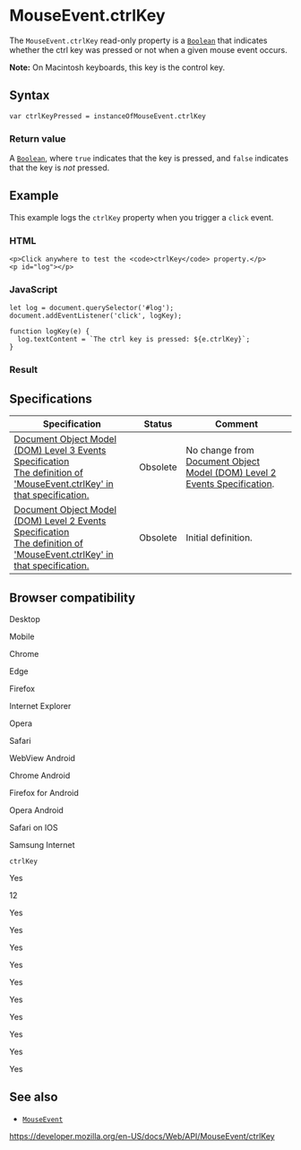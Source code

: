 # MouseEvent.ctrlKey

The `MouseEvent.ctrlKey` read-only property is a [`Boolean`](https://developer.mozilla.org/en-US/docs/Web/JavaScript/Reference/Global_Objects/Boolean) that indicates whether the ctrl key was pressed or not when a given mouse event occurs.

**Note:** On Macintosh keyboards, this key is the control key.

## Syntax

    var ctrlKeyPressed = instanceOfMouseEvent.ctrlKey

### Return value

A [`Boolean`](https://developer.mozilla.org/en-US/docs/Web/JavaScript/Reference/Global_Objects/Boolean), where `true` indicates that the key is pressed, and `false` indicates that the key is _not_ pressed.

## Example

This example logs the `ctrlKey` property when you trigger a `click` event.

### HTML

    <p>Click anywhere to test the <code>ctrlKey</code> property.</p>
    <p id="log"></p>

### JavaScript

    let log = document.querySelector('#log');
    document.addEventListener('click', logKey);

    function logKey(e) {
      log.textContent = `The ctrl key is pressed: ${e.ctrlKey}`;
    }

### Result

## Specifications

<table><thead><tr class="header"><th>Specification</th><th>Status</th><th>Comment</th></tr></thead><tbody><tr class="odd"><td><a href="https://www.w3.org/TR/2014/WD-DOM-Level-3-Events-20140925/#widl-MouseEvent-ctrlKey">Document Object Model (DOM) Level 3 Events Specification<br />
<span class="small">The definition of 'MouseEvent.ctrlKey' in that specification.</span></a></td><td><span class="spec-obsolete">Obsolete</span></td><td>No change from <a href="https://www.w3.org/TR/DOM-Level-2-Events/events.html">Document Object Model (DOM) Level 2 Events Specification</a>.</td></tr><tr class="even"><td><a href="https://www.w3.org/TR/DOM-Level-2-Events/events.html#Events-MouseEvent">Document Object Model (DOM) Level 2 Events Specification<br />
<span class="small">The definition of 'MouseEvent.ctrlKey' in that specification.</span></a></td><td><span class="spec-obsolete">Obsolete</span></td><td>Initial definition.</td></tr></tbody></table>

## Browser compatibility

Desktop

Mobile

Chrome

Edge

Firefox

Internet Explorer

Opera

Safari

WebView Android

Chrome Android

Firefox for Android

Opera Android

Safari on IOS

Samsung Internet

`ctrlKey`

Yes

12

Yes

Yes

Yes

Yes

Yes

Yes

Yes

Yes

Yes

Yes

## See also

- [`MouseEvent`](../mouseevent)

<a href="https://developer.mozilla.org/en-US/docs/Web/API/MouseEvent/ctrlKey" class="_attribution-link">https://developer.mozilla.org/en-US/docs/Web/API/MouseEvent/ctrlKey</a>
